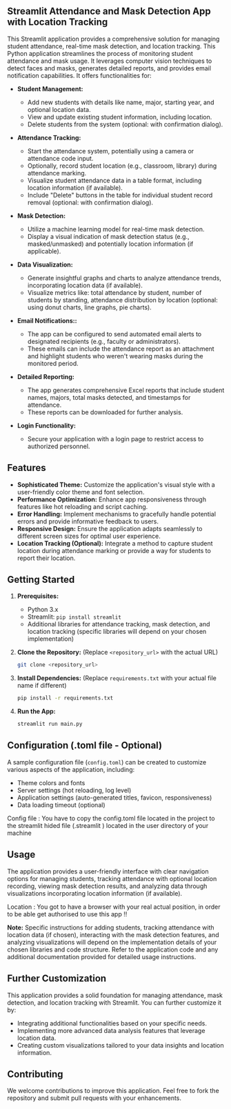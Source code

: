 ## Streamlit Attendance and Mask Detection App with Location Tracking

This Streamlit application provides a comprehensive solution for managing student attendance, real-time mask detection, and location tracking. 
This Python application streamlines the process of monitoring student attendance and mask usage. It leverages computer vision techniques to detect faces and masks,
generates detailed reports, and provides email notification capabilities.
It offers functionalities for:

* **Student Management:**
    * Add new students with details like name, major, starting year, and optional location data.
    * View and update existing student information, including location.
    * Delete students from the system (optional: with confirmation dialog).
* **Attendance Tracking:**
    * Start the attendance system, potentially using a camera or attendance code input.
    * Optionally, record student location (e.g., classroom, library) during attendance marking.
    * Visualize student attendance data in a table format, including location information (if available).
    * Include "Delete" buttons in the table for individual student record removal (optional: with confirmation dialog).
* **Mask Detection:**
    * Utilize a machine learning model for real-time mask detection.
    * Display a visual indication of mask detection status (e.g., masked/unmasked) and potentially location information (if applicable).
* **Data Visualization:**
    * Generate insightful graphs and charts to analyze attendance trends, incorporating location data (if available).
    * Visualize metrics like: total attendance by student, number of students by standing, attendance distribution by location (optional: using donut charts, line graphs, pie charts).

* **Email Notifications::**
    * The app can be configured to send automated email alerts to designated recipients (e.g., faculty or administrators).
    * These emails can include the attendance report as an attachment and highlight students who weren't wearing masks during the monitored period.

* **Detailed Reporting:**
    * The app generates comprehensive Excel reports that include student names, majors, total masks detected, and timestamps for attendance.
    * These reports can be downloaded for further analysis.

* **Login Functionality:**
    *   Secure your application with a login page to restrict access to authorized personnel.



## Features

* **Sophisticated Theme:** Customize the application's visual style with a user-friendly color theme and font selection. 
* **Performance Optimization:** Enhance app responsiveness through features like hot reloading and script caching.
* **Error Handling:** Implement mechanisms to gracefully handle potential errors and provide informative feedback to users.
* **Responsive Design:** Ensure the application adapts seamlessly to different screen sizes for optimal user experience.
* **Location Tracking (Optional):** Integrate a method to capture student location during attendance marking or provide a way for students to report their location.

## Getting Started

1. **Prerequisites:**
    * Python 3.x
    * Streamlit: `pip install streamlit`
    * Additional libraries for attendance tracking, mask detection, and location tracking (specific libraries will depend on your chosen implementation)
2. **Clone the Repository:** (Replace `<repository_url>` with the actual URL)

   ```bash
   git clone <repository_url>
   ```

3. **Install Dependencies:** (Replace `requirements.txt` with your actual file name if different)

   ```bash
   pip install -r requirements.txt
   ```

4. **Run the App:**

   ```bash
   streamlit run main.py
   ```

## Configuration (.toml file - Optional)

A sample configuration file (`config.toml`) can be created to customize various aspects of the application, including:

* Theme colors and fonts
* Server settings (hot reloading, log level)
* Application settings (auto-generated titles, favicon, responsiveness)
* Data loading timeout (optional)



Config file :
	You  have to copy the config.toml file located in the project to the streamlit hided file (.streamlit ) located in the user directory of your machine

## Usage

The application provides a user-friendly interface with clear navigation options for managing students, tracking attendance with optional location recording, viewing mask detection results, and analyzing data through visualizations incorporating location information (if available). 

Location :
    You got to have a browser with your real actual position, in order to be able get authorised to use this app !!

**Note:** Specific instructions for adding students, tracking attendance with location data (if chosen), interacting with the mask detection features, and analyzing visualizations will depend on the implementation details of your chosen libraries and code structure. Refer to the application code and any additional documentation provided for detailed usage instructions.

## Further Customization

This application provides a solid foundation for managing attendance, mask detection, and location tracking with Streamlit. You can further customize it by:

* Integrating additional functionalities based on your specific needs.
* Implementing more advanced data analysis features that leverage location data.
* Creating custom visualizations tailored to your data insights and location information.

## Contributing

We welcome contributions to improve this application. Feel free to fork the repository and submit pull requests with your enhancements.

